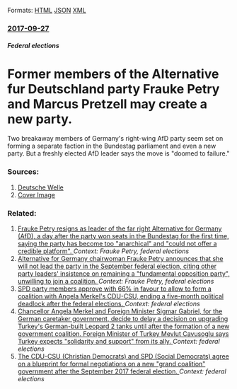 
Formats: [HTML](/news/2017/09/27/former-members-of-the-alternative-fa1-4r-deutschland-party-frauke-petry-and-marcus-pretzell-may-create-a-new-party.html)  [JSON](/news/2017/09/27/former-members-of-the-alternative-fa1-4r-deutschland-party-frauke-petry-and-marcus-pretzell-may-create-a-new-party.json)  [XML](/news/2017/09/27/former-members-of-the-alternative-fa1-4r-deutschland-party-frauke-petry-and-marcus-pretzell-may-create-a-new-party.xml)  

### [2017-09-27](/news/2017/09/27/index.md)

##### Federal elections
# Former members of the Alternative fur Deutschland party Frauke Petry and Marcus Pretzell may create a new party. 

Two breakaway members of Germany&#39;s right-wing AfD party seem set on forming a separate faction in the Bundestag parliament and even a new party. But a freshly elected AfD leader says the move is &quot;doomed to failure.&quot;


### Sources:

1. [Deutsche Welle](http://www.dw.com/en/afd-defectors-led-by-frauke-petry-hint-at-breakaway-party/a-40706314)
1. [Cover Image](http://www.dw.com/image/18189789_304.jpg)

### Related:

1. [Frauke Petry resigns as leader of the far right Alternative for Germany (AfD), a day after the party won seats in the Bundestag for the first time, saying the party has become too "anarchical" and "could not offer a credible platform". ](/news/2017/09/25/frauke-petry-resigns-as-leader-of-the-far-right-alternative-for-germany-afd-a-day-after-the-party-won-seats-in-the-bundestag-for-the-firs.md) _Context: Frauke Petry, federal elections_
2. [Alternative for Germany chairwoman Frauke Petry announces that she will not lead the party in the September federal election, citing other party leaders' insistence on remaining a "fundamental opposition party", unwilling to join a coalition. ](/news/2017/04/19/alternative-for-germany-chairwoman-frauke-petry-announces-that-she-will-not-lead-the-party-in-the-september-federal-election-citing-other-p.md) _Context: Frauke Petry, federal elections_
3. [SPD party members approve with 66% in favour to allow to form a coalition with Angela Merkel's CDU-CSU, ending a five-month political deadlock after the federal elections. ](/news/2018/03/4/spd-party-members-approve-with-66-in-favour-to-allow-to-form-a-coalition-with-angela-merkel-s-cdu-csu-ending-a-five-month-political-deadlo.md) _Context: federal elections_
4. [Chancellor Angela Merkel and Foreign Minister Sigmar Gabriel, for the German caretaker government, decide to delay a decision on upgrading Turkey's German-built Leopard 2 tanks until after the formation of a new government coalition. Foreign Minister of Turkey Mevlut Cavusoglu says Turkey expects "solidarity and support" from its ally. ](/news/2018/01/25/chancellor-angela-merkel-and-foreign-minister-sigmar-gabriel-for-the-german-caretaker-government-decide-to-delay-a-decision-on-upgrading-t.md) _Context: federal elections_
5. [The CDU-CSU (Christian Democrats) and SPD (Social Democrats) agree on a blueprint for formal negotiations on a new "grand coalition" government after the September 2017 federal election. ](/news/2018/01/12/the-cdu-csu-christian-democrats-and-spd-social-democrats-agree-on-a-blueprint-for-formal-negotiations-on-a-new-grand-coalition-governm.md) _Context: federal elections_
